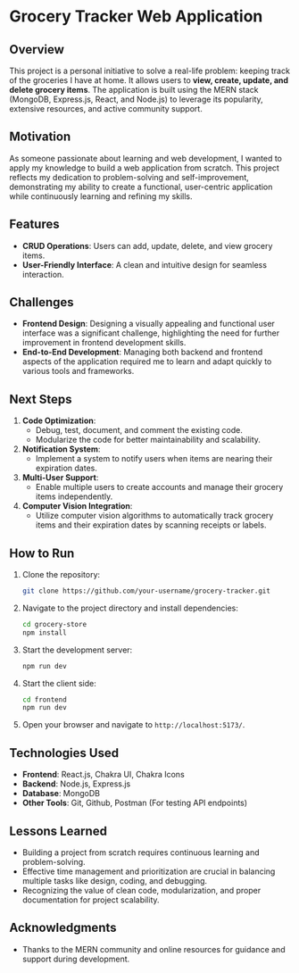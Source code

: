# **Grocery Tracker Web Application**

## **Overview**
This project is a personal initiative to solve a real-life problem: keeping track of the groceries I have at home. It allows users to **view, create, update, and delete grocery items**. The application is built using the MERN stack (MongoDB, Express.js, React, and Node.js) to leverage its popularity, extensive resources, and active community support.

## **Motivation**
As someone passionate about learning and web development, I wanted to apply my knowledge to build a web application from scratch. This project reflects my dedication to problem-solving and self-improvement, demonstrating my ability to create a functional, user-centric application while continuously learning and refining my skills.

## **Features**
- **CRUD Operations**: Users can add, update, delete, and view grocery items.
- **User-Friendly Interface**: A clean and intuitive design for seamless interaction.

## **Challenges**
- **Frontend Design**: Designing a visually appealing and functional user interface was a significant challenge, highlighting the need for further improvement in frontend development skills.
- **End-to-End Development**: Managing both backend and frontend aspects of the application required me to learn and adapt quickly to various tools and frameworks.

## **Next Steps**
1. **Code Optimization**:
   - Debug, test, document, and comment the existing code.
   - Modularize the code for better maintainability and scalability.
2. **Notification System**:
   - Implement a system to notify users when items are nearing their expiration dates.
3. **Multi-User Support**:
   - Enable multiple users to create accounts and manage their grocery items independently.
4. **Computer Vision Integration**:
   - Utilize computer vision algorithms to automatically track grocery items and their expiration dates by scanning receipts or labels.

## **How to Run**
1. Clone the repository:
   ```bash
   git clone https://github.com/your-username/grocery-tracker.git
   ```
2. Navigate to the project directory and install dependencies:
   ```bash
   cd grocery-store
   npm install
   ```
3. Start the development server:
   ```bash
   npm run dev
   ```

4. Start the client side:
   ```bash
   cd frontend
   npm run dev
   ```
5. Open your browser and navigate to `http://localhost:5173/`.

## **Technologies Used**
- **Frontend**: React.js, Chakra UI, Chakra Icons
- **Backend**: Node.js, Express.js
- **Database**: MongoDB
- **Other Tools**: Git, Github, Postman (For testing API endpoints)


## **Lessons Learned**
- Building a project from scratch requires continuous learning and problem-solving.
- Effective time management and prioritization are crucial in balancing multiple tasks like design, coding, and debugging.
- Recognizing the value of clean code, modularization, and proper documentation for project scalability.

## **Acknowledgments**
- Thanks to the MERN community and online resources for guidance and support during development.
